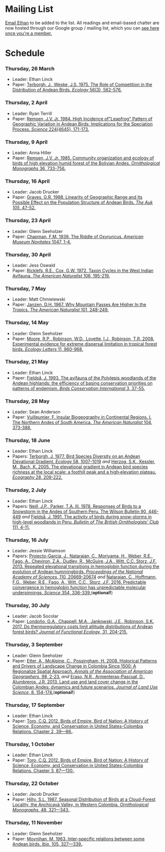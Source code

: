 # Mailing List

[Email Ethan](mailto::ethanblinck@gmail.com) to be added to the list. All readings and email-based chatter are now hosted through our Google group / mailing list, which you can [see here once you're a member.](https://groups.google.com/g/andean-bird-discussion)

# Schedule  

### Thursday, 26 March  
* Leader: Ethan Linck  
* Paper: [Terborgh, J., Weske, J.S. 1975. The Role of Competition in the Distribution of Andean Birds. *Ecology* 56(3), 562-576.](https://doi.org/10.2307/1935491)

### Thursday, 2 April   
* Leader: Ryan Terrill  
* Paper: [Remsen, J.V. Jr. 1984. High Incidence of"Leapfrog" Pattern of Geographic Variation in Andean Birds: Implications for the Speciation Process. *Science* 224(4645), 171-173.](https://doi.org/10.1126/science.224.4645.171)  

### Thursday, 9 April  
* Leader: Anna Hiller  
* Paper: [Remsen, J.V. Jr. 1985. Community organization and ecology of birds of high elevation humid forest of the Bolivian Andes. *Ornithological Monographs* 36, 733-756.](https://doi.org/10.2307/40168314)  

### Thursday, 16 April   
* Leader: Jacob Drucker   
* Paper: [Graves, G.R. 1988. Linearity of Geographic Range and Its Possible Effect on the Population Structure of  Andean Birds. *The Auk 105*, 47-52.](https://doi.org/10.1093/auk/105.1.47)    

### Thursday, 23 April   
* Leader: Glenn Seeholzer   
* Paper: [Chapman, F.M. 1939. The Riddle of Oxyruncus. *American Museum Novitates* 1047, 1-4.](http://digitallibrary.amnh.org/bitstream/handle/2246/4831//v2/dspace/ingest/pdfSource/nov/N1047.pdf?sequence=1&isAllowed=y)  

### Thursday, 30 April   
* Leader: Jess Oswald   
* Paper: [Ricklefs, R.E., Cox, G.W. 1972. Taxon Cycles in the West Indian Avifauna. *The American Naturalist* 106, 195-219.](https://doi.org/10.1086/282762)    

### Thursday, 7 May   
* Leader: Matt Chmielewski
* Paper: [Janzen, D.H. 1967. Why Mountain Passes Are Higher In the Tropics. *The American Naturalist* 101, 248-249.](https://doi.org/10.1086/282487)    

### Thursday, 14 May  
* Leader: Glenn Seeholzer   
* Paper: [Moore, R.P., Robinson, W.D., Lovette, I.J., Robinson, T.R. 2008. Experimental evidence for extreme dispersal limitation in tropical forest birds. *Ecology Letters* 11, 960-968.](https://doi.org/10.1111/j.1461-0248.2008.01196.x)       

### Thursday, 21 May   
* Leader: Ethan Linck  
* Paper: [Fjeldså, J. 1993. The avifauna of the Polylepis woodlands of the Andean highlands: the efficiency of basing conservation priorities on patterns of endemism. *Birds Conservation International* 3, 37-55.](https://doi.org/10.1017/S0959270900000770)       

### Thursday, 28 May    
* Leader: Sean Anderson  
* Paper: [Vuilleumier, F. Insular Biogeography in Continental Regions. I. The Northern Andes of South America. *The American Naturalist* 104, 373-388.](https://doi.org/10.1086/282671)   

### Thursday, 18 June    
* Leader: Ethan Linck   
* Papers: [Terborgh, J. 1977. Bird Species Diversity on an Andean Elevational Gradient. *Ecology* 58, 1007-1019](https://doi.org/10.2307/1936921) *and* [Herzog, S.K., Kessler, M., Bach, K. 2005. The elevational gradient in Andean bird species richness at the local scale: a foothill peak and a high‐elevation plateau. *Ecography* 28, 209-222.](https://doi.org/10.1111/j.0906-7590.2005.03935.x)   

### Thursday, 2 July    
* Leader: Ethan Linck   
* Papers: [Neill, J.P., Parker, T.A. III. 1978. Responses of Birds to a Snowstorm in the Andes of Southern Peru. The Wilson Bulletin 90, 446-449](http://www.jstor.com/stable/4161097) *and* [Fjeldså, J. 1991. The activity of birds during snow-storms in high-level woodlands in Peru. *Bulletin of The British Ornithologists' Club* 111, 4-11.](http://biostor.org/reference/112238)  

### Thursday, 16 July    
* Leader: Jessie Williamson  
* Papers: [Projecto-Garcia, J., Natarajan, C., Moriyama, H., Weber, R.E., Fago, A., Cheviron, Z.A., Dudley, R., McGuire, J.A., Witt, C.C. Storz, J.F. 2013. Repeated elevational transitions in hemoglobin function during the evolution of Andean hummingbirds. *Proceedings of the National Academy of Sciences*, 110, 20669-20674](https://doi.org/10.1073/pnas.1315456110) *and* [Natarajan, C., Hoffmann, F.G., Weber, R.E., Fago, A., Witt, C.C., Storz, J.F. 2016. Predictable convergence in hemoglobin function has unpredictable molecular underpinnings. *Science* 354, 336-339.](https://doi.org/10.1126/science.aaf9070)(**optional!**)    

### Thursday, 30 July    
* Leader: Jacob Socolar  
* Paper: [Londoño, G.A., Chappell, M.A., Jankowski, J.E., Robinson, S.K. 2017. Do thermoregulatory costs limit altitude distributions of Andean forest birds? *Journal of Functional Ecology*, 31, 204-215.](https://doi.org/10.1111/1365-2435.12697)  

### Thursday, 3 September     
* Leader: Glenn Seeholzer  
* Paper: [Etter, A., McAlpine, C., Possingham, H. 2008. Historical Patterns and Drivers of Landscape Change in Colombia Since 1500: A Regionalize Spatial Approach. *Annals of the Association of American Geographers*, 98, 2-23.](https://doi.org/10.1080/00045600701733911) *and* [Eraso, N.R., Armenteras-Pascual, D., Alumbreros, J.R. 2013. Land use and land cover change in the Colombian Andes: dynamics and future scenarios. *Journal of Land Use Science*, 8, 154-174.](https://doi.org/10.1080/1747423X.2011.650228)(**optional!**)   

### Thursday, 17 September      
* Leader: Ethan Linck  
* Paper: [Toro, C.Q. 2012. Birds of Empire, Bird of Nation: A History of Science, Economy, and Conservation in United States-Colombia Relations. Chapter 2, 39—86.](https://www.jstor.org/stable/10.7440/j.ctt189tt70).  

### Thursday, 1 October       
* Leader: Ethan Linck   
* Paper: [Toro, C.Q. 2012. Birds of Empire, Bird of Nation: A History of Science, Economy, and Conservation in United States-Colombia Relations. Chapter 3, 87—130.](https://www.jstor.org/stable/10.7440/j.ctt189tt70).  

### Thursday, 22 October       
* Leader: Jacob Drucker  
* Paper: [Hilty, S.L. 1987. Seasonal Distribution of Birds at a Cloud-Forest Locality, the Anchicayá Valley, in Western Colombia. *Ornithological Monographs*, 48, 321—343.](https://doi.org/10.2307/40157541).   

### Thursday, 11 November       
* Leader: Glenn Seeholzer  
* Paper: [Moynihan, M. 1963. Inter-specific relations between some Andean birds. *Ibis*, 105, 327—339.](https://doi.org/10.1111/j.1474-919X.1963.tb02511.x).  
